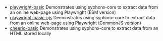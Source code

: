 * [playwright-basic](playwright-basic) Demonstrates using syphonx-core to extract data from an online web-page using Playwright (ESM version)
* [playwright-basic-cjs](playwright-basic-cjs) Demonstrates using syphonx-core to extract data from an online web-page using Playwright (CommonJS version)
* [cheerio-basic](cheerio-basic) Demonstrates using syphonx-core to extract data from an HTML stored locally
